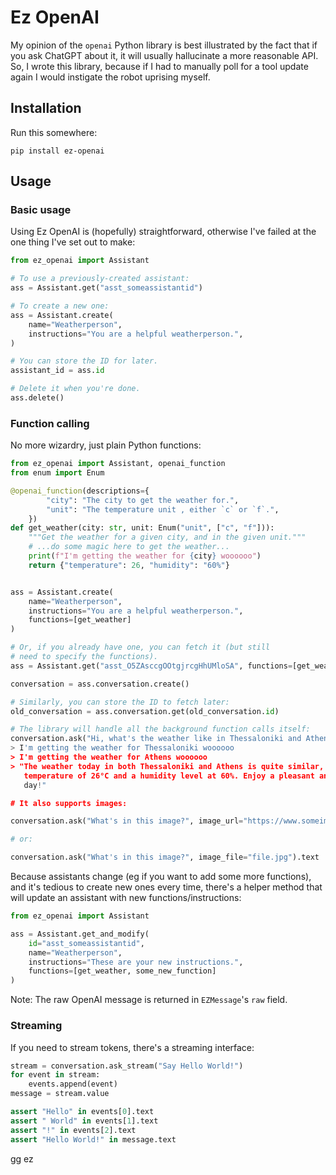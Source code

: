# Ez OpenAI

My opinion of the `openai` Python library is best illustrated by the fact that if you
ask ChatGPT about it, it will usually hallucinate a more reasonable API. So, I wrote
this library, because if I had to manually poll for a tool update again I would
instigate the robot uprising myself.

## Installation

Run this somewhere:

```
pip install ez-openai
```

## Usage

### Basic usage

Using Ez OpenAI is (hopefully) straightforward, otherwise I've failed at the one thing
I've set out to make:

```python
from ez_openai import Assistant

# To use a previously-created assistant:
ass = Assistant.get("asst_someassistantid")

# To create a new one:
ass = Assistant.create(
    name="Weatherperson",
    instructions="You are a helpful weatherperson.",
)

# You can store the ID for later.
assistant_id = ass.id

# Delete it when you're done.
ass.delete()
```

### Function calling

No more wizardry, just plain Python functions:

```python
from ez_openai import Assistant, openai_function
from enum import Enum

@openai_function(descriptions={
        "city": "The city to get the weather for.",
        "unit": "The temperature unit , either `c` or `f`.",
    })
def get_weather(city: str, unit: Enum("unit", ["c", "f"])):
    """Get the weather for a given city, and in the given unit."""
    # ...do some magic here to get the weather...
    print(f"I'm getting the weather for {city} woooooo")
    return {"temperature": 26, "humidity": "60%"}


ass = Assistant.create(
    name="Weatherperson",
    instructions="You are a helpful weatherperson.",
    functions=[get_weather]
)

# Or, if you already have one, you can fetch it (but still
# need to specify the functions).
ass = Assistant.get("asst_O5ZAsccgOOtgjrcgHhUMloSA", functions=[get_weather])

conversation = ass.conversation.create()

# Similarly, you can store the ID to fetch later:
old_conversation = ass.conversation.get(old_conversation.id)

# The library will handle all the background function calls itself:
conversation.ask("Hi, what's the weather like in Thessaloniki and Athens right now?").text
> I'm getting the weather for Thessaloniki woooooo
> I'm getting the weather for Athens woooooo
> "The weather today in both Thessaloniki and Athens is quite similar, with a
   temperature of 26°C and a humidity level at 60%. Enjoy a pleasant and comfortable
   day!"

# It also supports images:

conversation.ask("What's in this image?", image_url="https://www.someimage.com/").text

# or:

conversation.ask("What's in this image?", image_file="file.jpg").text
```

Because assistants change (eg if you want to add some more functions), and it's tedious
to create new ones every time, there's a helper method that will update an assistant
with new functions/instructions:

```python
from ez_openai import Assistant

ass = Assistant.get_and_modify(
    id="asst_someassistantid",
    name="Weatherperson",
    instructions="These are your new instructions.",
    functions=[get_weather, some_new_function]
)
```

Note: The raw OpenAI message is returned in `EZMessage`'s `raw` field.

### Streaming

If you need to stream tokens, there's a streaming interface:

```python
stream = conversation.ask_stream("Say Hello World!")
for event in stream:
    events.append(event)
message = stream.value

assert "Hello" in events[0].text
assert " World" in events[1].text
assert "!" in events[2].text
assert "Hello World!" in message.text
```

gg ez
